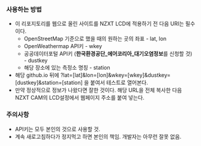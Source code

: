 ### 사용하는 방법
* 이 리포지토리를 웹으로 올린 사이트를 NZXT LCD에 적용하기 전 다음 URI는 필수이다.
  * OpenStreetMap 기준으로 했을 때의 원하는 곳의 좌표 - lat, lon
  * OpenWeathermap API키 - wkey
  * 공공데이터포털 API키 (**한국환경공단_에어코리아_대기오염정보**를 신청할 것) - dustkey
  * 해당 장소에 있는 측정소 명칭 - station
* 해당 github.io 뒤에 ?lat=[lat]&lon=[lon]&wkey=[wkey]&dustkey=[dustkey]&station=[station] 을 붙여서 테스트로 열어본다.
* 만약 정상적으로 정보가 나왔다면 잘한 것이다. 해당 URL을 전체 복사한 다음 NZXT CAM의 LCD설정에서 웹페이지 주소를 붙여 넣는다.

### 주의사항
* API키는 모두 본인의 것으로 사용할 것.
* 계속 새로고침하다가 정지먹고 하면 본인의 책임. 개발자는 아무런 잘못 없음.
